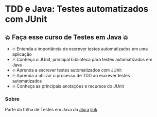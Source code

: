 # TDD e Java: Testes automatizados com JUnit


  ## :boom: Faça esse curso de Testes em Java :boom:

- :fire: Entenda a importância de escrever testes automatizados em uma aplicação
- :fire: Conheça o JUnit, principal biblioteca para testes automatizados em Java
- :fire: Aprenda a escrever testes automatizados com JUnit
- :fire: Aprenda a utilizar o processo de TDD ao escrever testes automatizados
- :fire: Conheça as principais anotações e recursos do JUnit



### Sobre
Parte da trilha de Testes em Java da [alura](https://cursos.alura.com.br)
[link](https://cursos.alura.com.br/course/tdd-java-testes-automatizados-junit)

